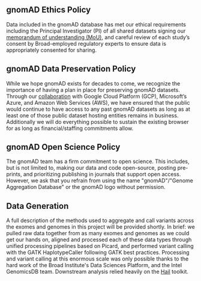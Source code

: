 ## gnomAD Ethics Policy

Data included in the gnomAD database has met our ethical requirements including the Principal Investigator (PI) of all shared datasets signing our [memorandum of understanding (MoU)](https://gnomad.broadinstitute.org/mou), and careful review of each study’s consent by Broad-employed regulatory experts to ensure data is appropriately consented for sharing.

## gnomAD Data Preservation Policy

While we hope gnomAD exists for decades to come, we recognize the importance of having a plan in place for preserving gnomAD datasets. Through our [collaboration](https://gnomad.broadinstitute.org/news/2020-10-open-access-to-gnomad-data-on-multiple-cloud-providers/) with Google Cloud Platform (GCP), Microsoft’s Azure, and Amazon Web Services (AWS), we have ensured that the public would continue to have access to any past gnomAD datasets as long as at least one of those public dataset hosting entities remains in business. Additionally we will do everything possible to sustain the existing browser for as long as financial/staffing commitments allow.

## gnomAD Open Science Policy

The gnomAD team has a firm commitment to open science. This includes, but is not limited to, making our data and code open-source, posting pre-prints, and prioritizing publishing in journals that support open access. However, we ask that you refrain from using the name "gnomAD"/"Genome Aggregation Database" or the gnomAD logo without permission.

## Data Generation

A full description of the methods used to aggregate and call variants across the exomes and genomes in this project will be provided shortly. In brief: we pulled raw data together from as many exomes and genomes as we could get our hands on, aligned and processed each of these data types through unified processing pipelines based on Picard, and performed variant calling with the GATK HaplotypeCaller following GATK best practices. Processing and variant calling at this enormous scale was only possible thanks to the hard work of the Broad Institute's Data Sciences Platform, and the Intel GenomicsDB team. Downstream analysis relied heavily on the [Hail](https://hail.is/) toolkit.
